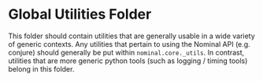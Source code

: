 # Global Utilities Folder

This folder should contain utilities that are generally usable in a wide variety of generic contexts.
Any utilities that pertain to using the Nominal API (e.g. conjure) should generally be put within `nominal.core._utils`.
In contrast, utilities that are more generic python tools (such as logging / timing tools) belong in this folder.

